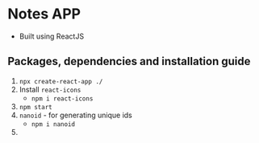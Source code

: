 # Notes APP

- Built using ReactJS

## Packages, dependencies and installation guide

1. `npx create-react-app ./`
2. Install `react-icons`
   - `npm i react-icons`
3. `npm start`
4. `nanoid` - for generating unique ids
	- `npm i nanoid`
5. 